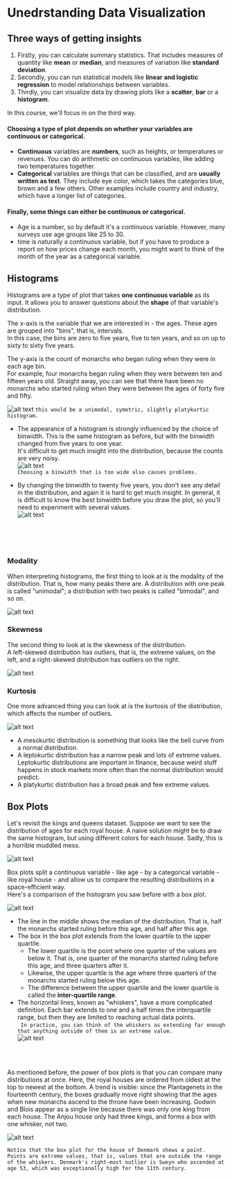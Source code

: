 # Unedrstanding Data Visualization
## Three ways of getting insights
1. Firstly, you can calculate summary statistics. That includes measures of quantity like **mean** or **median**, and measures of variation like **standard deviation**.
2. Secondly, you can run statistical models like **linear and logistic regression** to model relationships between variables.
3. Thirdly, you can visualize data by drawing plots like a **scatter**, **bar** or a **histogram**.

In this course, we'll focus in on the third way.<br>

#### Choosing a type of plot depends on whether your variables are continuous or categorical.
- **Continuous** variables are **numbers**, such as heights, or temperatures or revenues. You can do arithmetic on continuous variables, like adding two temperatures together.
- **Categorical** variables are things that can be classified, and are **usually written as text**. They include eye color, which takes the categories blue, brown and a few others. Other examples include country and industry, which have a longer list of categories.

#### Finally, some things can either be continuous or categorical.
- Age is a number, so by default it's a continuous variable. However, many surveys use age groups like 25 to 30.
- time is naturally a continuous variable, but if you have to produce a report on how prices change each month, you might want to think of the month of the year as a categorical variable.

## Histograms
Histograms are a type of plot that takes **one continuous variable** as its input. It allows you to answer questions about the **shape** of that variable's distribution.

The x-axis is the variable that we are interested in - the ages. These ages are grouped into "bins", that is, intervals.<br>
In this case, the bins are zero to five years, five to ten years, and so on up to sixty to sixty five years.<br>

The y-axis is the count of monarchs who began ruling when they were in each age bin.<br>
For example, four monarchs began ruling when they were between ten and fifteen years old. Straight away, you can see that there have been no monarchs who started ruling when they were between the ages of forty five and fifty.

![alt text](image.png)
`this would be a unimodal, symetric, slightly platykurtic histogram.`

- The appearance of a histogram is strongly influenced by the choice of binwidth. This is the same histogram as before, but with the binwidth changed from five years to one year.<br>
It's difficult to get much insight into the distribution, because the counts are very noisy.<br>
![alt text](image-1.png)<br>
`Choosing a binwidth that is too wide also causes problems.`<br>

- By changing the binwidth to twenty five years, you don't see any detail in the distribution, and again it is hard to get much insight. In general, it is difficult to know the best binwidth before you draw the plot, so you'll need to experiment with several values.<br>
![alt text](image-2.png)

<br>
<br>
<br>

### Modality
When interpreting histograms, the first thing to look at is the modality of the distribution. That is, how many peaks there are. A distribution with one peak is called "unimodal"; a distribution with two peaks is called "bimodal", and so on.

![alt text](image-3.png)

### Skewness
The second thing to look at is the skewness of the distribution.<br>
A left-skewed distribution has outliers, that is, the extreme values, on the left, and a right-skewed distribution has outliers on the right.<br>

![alt text](image-4.png)

### Kurtosis
One more advanced thing you can look at is the kurtosis of the distribution, which affects the number of outliers.<br>

![alt text](image-5.png)

- A mesokurtic distribution is something that looks like the bell curve from a normal distribution.
- A leptokurtic distribution has a narrow peak and lots of extreme values. Leptokurtic distributions are important in finance, because weird stuff happens in stock markets more often than the normal distribution would predict.
- A platykurtic distribution has a broad peak and few extreme values.

## Box Plots
Let's revisit the kings and queens dataset. Suppose we want to see the distribution of ages for each royal house. A naive solution might be to draw the same histogram, but using different colors for each house. Sadly, this is a horrible muddled mess.<br>

![alt text](image-6.png)

Box plots split a continuous variable - like age - by a categorical variable - like royal house - and allow us to compare the resulting distributions in a space-efficient way.<br>
Here's a comparison of the histogram you saw before with a box plot.<br>

![alt text](image-7.png)

- The line in the middle shows the median of the distribution. That is, half the monarchs started ruling before this age, and half after this age.
- The box in the box plot extends from the lower quartile to the upper quartile.
    - The lower quartile is the point where one quarter of the values are below it. That is, one quarter of the monarchs started ruling before this age, and three quarters after it.
    - Likewise, the upper quartile is the age where three quarters of the monarchs started ruling below this age.
    - The difference between the upper quartile and the lower quartile is called the **inter-quartile range**.
- The horizontal lines, known as "whiskers", have a more complicated definition. Each bar extends to one and a half times the interquartile range, but then they are limited to reaching actual data points. <br>
` In practice, you can think of the whiskers as extending far enough that anything outside of them is an extreme value.`<br>
![alt text](image-9.png)
<br>
<br>

As mentioned before, the power of box plots is that you can compare many distributions at once. Here, the royal houses are ordered from oldest at the top to newest at the bottom. A trend is visible: since the Plantagenets in the fourteenth century, the boxes gradually move right showing that the ages when new monarchs ascend to the throne have been increasing. Godwin and Blois appear as a single line because there was only one king from each house. The Anjou house only had three kings, and forms a box with one whisker, not two.

![alt text](image-10.png)

`Notice that the box plot for the house of Denmark shows a point. Points are extreme values, that is, values that are outside the range of the whiskers. Denmark's right-most outlier is Sweyn who ascended at age 53, which was exceptionally high for the 11th century.`